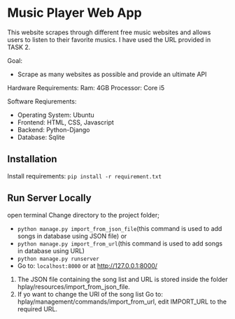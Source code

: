 # Music Player Web App
This website scrapes through different free music websites and allows users to listen to their favorite musics. I have used the URL provided in TASK 2.

Goal:
  * Scrape as many websites as possible and provide an ultimate API

Hardware Requirements:
  Ram: 4GB
  Processor: Core i5

Software Reqiurements:
- Operating System: Ubuntu
- Frontend: HTML, CSS, Javascript
- Backend: Python-Django
- Database: Sqlite

## Installation
Install requirements: `pip install -r requirement.txt`


## Run Server Locally
open terminal
Change directory to the project folder;
* `python manage.py import_from_json_file`(this command is used to add songs in database using JSON file)
or
* `python manage.py import_from_url`(this command is used to add songs in database using URL)
* `python manage.py runserver`
* Go to: `localhost:8000` or at http://127.0.0.1:8000/


1. The JSON file containing the song list and URL is stored inside the folder hplay/resources/import_from_json_file.
2. If yo want to change the URl of the song list Go to: hplay/management/commands/import_from_url, edit IMPORT_URL to the required URL.
